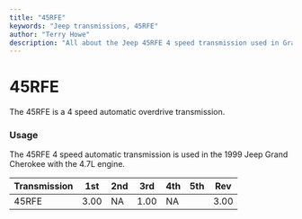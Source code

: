 ```yaml
---
title: "45RFE"
keywords: "Jeep transmissions, 45RFE"
author: "Terry Howe"
description: "All about the Jeep 45RFE 4 speed transmission used in Grand Cherokees with the 5.9L engine."
---
```

# 45RFE

The 45RFE is a 4 speed automatic overdrive transmission.

### Usage

The 45RFE 4 speed automatic transmission is used in the 1999 Jeep Grand Cherokee with the 4.7L engine.

| Transmission | 1st  | 2nd | 3rd  | 4th | 5th | Rev  |
|--------------|------|-----|------|-----|-----|------|
| 45RFE        | 3.00 | NA  | 1.00 | NA  |     | 3.00 |